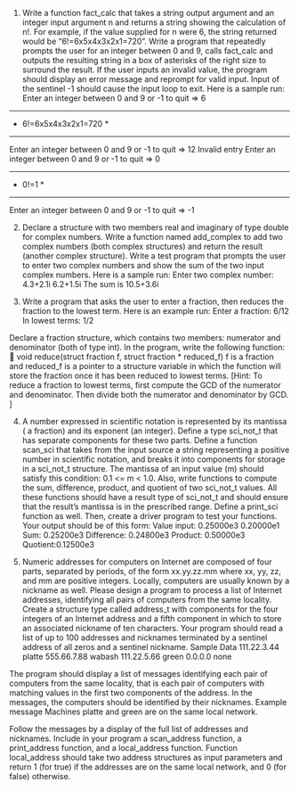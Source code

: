 1.	Write a function fact_calc that takes a string output argument and an integer input argument n and returns a string showing the calculation of n!. For example, if the value supplied for n were 6, the string returned would be “6!=6x5x4x3x2x1=720”. Write a program that repeatedly prompts the user for an integer between 0 and 9, calls fact_calc and outputs the resulting string in a box of asterisks of the right size to surround the result. If the user inputs an invalid value, the program should display an error message and reprompt for valid input. Input of the sentinel -1 should cause the input loop to exit. Here is a sample run:
Enter an integer between 0 and 9 or -1 to quit => 6
********************
* 6!=6x5x4x3x2x1=720 *
********************
Enter an integer between 0 and 9 or -1 to quit => 12
Invalid entry
Enter an integer between 0 and 9 or -1 to quit => 0
*******
* 0!=1 *
*******
Enter an integer between 0 and 9 or -1 to quit => -1

2.	Declare a structure with two members real and imaginary of type double for complex numbers. Write a function named add_complex to add two complex numbers (both complex structures) and return the result (another complex structure). Write a test program that prompts the user to enter two complex numbers and show the sum of the two input complex numbers. Here is a sample run:
Enter two complex number: 4.3+2.1i  6.2+1.5i
The sum is 10.5+3.6i

3.	Write a program that asks the user to enter a fraction, then reduces the fraction to the lowest term. Here is an example run:
Enter a fraction: 6/12
In lowest terms: 1/2

Declare a fraction structure, which contains two members: numerator and denominator (both of type int). In the program, write the following function:
	void reduce(struct fraction f, struct fraction * reduced_f)
f is a fraction and reduced_f is a pointer to a structure variable in which the function will store the fraction once it has been reduced to lowest terms.
[Hint: To reduce a fraction to lowest terms, first compute the GCD of the numerator and denominator. Then divide both the numerator and denominator by GCD. ]

4.	A number expressed in scientific notation is represented by its mantissa ( a fraction) and its exponent (an integer). Define a type sci_not_t that has separate components for these two parts. Define a function scan_sci that takes from the input source a string representing a positive number in scientific notation, and breaks it into components for storage in a sci_not_t structure. The mantissa of an input value (m) should satisfy this condition: 0.1 <= m < 1.0. Also, write functions to compute the sum, difference, product, and quotient of two sci_not_t values. All these functions should have a result type of sci_not_t and should ensure that the result’s mantissa is in the prescribed range. Define a print_sci function as well. Then, create a driver program to test your functions. Your output should be of this form:
Value input: 0.25000e3  0.20000e1
Sum: 0.25200e3
Difference: 0.24800e3
Product: 0.50000e3
Quotient:0.12500e3

5.	Numeric addresses for computers on Internet are composed of four parts, separated by periods, of the form
xx.yy.zz.mm
where xx, yy, zz, and mm are positive integers. Locally, computers are usually known by a nickname as well. Please design a program to process a list of Internet addresses, identifying all pairs of computers from the same locality. Create a structure type called address_t with components for the four integers of an Internet address and a fifth component in which to store an associated nickname of ten characters. Your program should read a list of up to 100 addresses and nicknames terminated by a sentinel address of all zeros and a sentinel nickname.
Sample Data
111.22.3.44    platte
555.66.7.88    wabash
111.22.5.66    green
0.0.0.0	     none

The program should display a list of messages identifying each pair of computers from the same locality, that is each pair of computers with matching values in the first two components of the address. In the messages, the computers should be identified by their nicknames.
Example message
Machines platte and green are on the same local network.

Follow the messages by a display of the full list of addresses and nicknames. Include in your program a scan_address function, a print_address function, and a local_address function. Function local_address should take two address structures as input parameters and return 1 (for true) if the addresses are on the same local network, and 0 (for false) otherwise.
